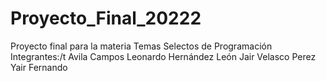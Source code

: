 # Proyecto_Final_20222
Proyecto final para la materia Temas Selectos de Programación
Integrantes:/t
Avila Campos Leonardo
Hernández León Jair
Velasco Perez Yair Fernando
